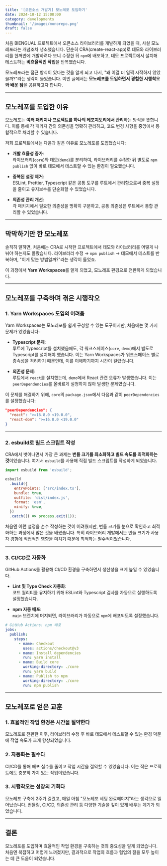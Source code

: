 ```yaml
---
title: '[오픈소스 개발기] 모노레포 도입하기'
date: 2024-10-12 15:00:00
category: developments
thumbnail: '/images/monorepo.png'
draft: false
---
```


처음 BIENGUAL 프로젝트에서 오픈소스 라이브러리를 개발하게 되었을 때, 사실 모노레포라는 개념조차 생소했습니다. 단순히 CRA(create-react-app)로 데모와 라이브러리를 한꺼번에 개발하려다 보니 수정한 뒤 `npm`에 배포하고, 데모 프로젝트에서 설치해 테스트하는 **비효율적인 작업**을 반복했습니다.

모노레포라는 접근 방식이 있다는 것을 알게 되고 나서, "왜 이걸 더 일찍 시작하지 않았을까?"라는 생각이 들었습니다. 이번 글에서는 **모노레포를 도입하면서 경험한 시행착오와 배운 점**을 공유하고자 합니다.

---

## 모노레포를 도입한 이유

모노레포는 **여러 패키지나 프로젝트를 하나의 레포지토리에서 관리**하는 방식을 뜻합니다. 이를 통해 각 패키지 간의 의존성을 명확히 관리하고, 코드 변경 사항을 중앙에서 통합적으로 처리할 수 있습니다.

저희 프로젝트에서는 다음과 같은 이유로 모노레포를 도입했습니다:

- **개발 효율성 증가**:  
  라이브러리(`core`)와 데모(`demo`)를 분리하여, 라이브러리를 수정한 뒤 별도로 `npm publish` 없이 바로 데모에서 테스트할 수 있는 환경이 필요했습니다.

- **중복된 설정 제거**:  
  ESLint, Prettier, Typescript 같은 공통 도구를 루트에서 관리함으로써 중복 설정을 줄이고 유지보수를 단순화할 수 있었습니다.

- **의존성 관리 개선**:  
  각 패키지에서 필요한 의존성을 명확히 구분하고, 공통 의존성은 루트에서 통합 관리할 수 있었습니다.

---

## 막막하기만 한 모노레포

솔직히 말하면, 처음에는 CRA로 시작한 프로젝트에서 데모와 라이브러리를 어떻게 나눠야 하는지도 몰랐습니다. 라이브러리 수정 → `npm publish` → 데모에서 테스트를 반복하며, "이게 맞는 방법일까?"라는 생각이 들었죠.

이 과정에서 **Yarn Workspaces**를 알게 되었고, 모노레포 환경으로 전환하게 되었습니다.

---

## 모노레포를 구축하며 겪은 시행착오

### 1. Yarn Workspaces 도입의 어려움

Yarn Workspaces는 모노레포를 쉽게 구성할 수 있는 도구이지만, 처음에는 몇 가지 문제가 있었습니다:

- **Typescript 문제**:  
  루트에 Typescript를 설치했음에도, 각 워크스페이스(`core`, `demo`)에서 별도로 Typescript를 설치해야 했습니다. 이는 Yarn Workspaces가 워크스페이스 별로 종속성을 격리하기 때문인데, 이를 이해하기까지 시간이 걸렸습니다.

- **의존성 문제**:  
  루트에서 `react`를 설치했는데, `demo`에서 React 관련 오류가 발생했습니다. 이는 `peerDependencies`를 올바르게 설정하지 않아 발생한 문제였습니다.

이 문제를 해결하기 위해, `core`의 `package.json`에서 다음과 같이 `peerDependencies`를 설정했습니다:

```json
"peerDependencies": {
  "react": ">=16.8.0 <19.0.0",
  "react-dom": ">=16.8.0 <19.0.0"
}
```

---

### 2. esbuild로 빌드 스크립트 작성

CRA에서 벗어나면서 가장 큰 과제는 **번들 크기를 최소화하고 빌드 속도를 최적화하는 것**이었습니다. 여기서 `esbuild`를 사용해 직접 빌드 스크립트를 작성하게 되었습니다.

```javascript
import esbuild from 'esbuild';

esbuild
  .build({
    entryPoints: ['src/index.ts'],
    bundle: true,
    outfile: 'dist/index.js',
    format: 'esm',
    minify: true,
  })
  .catch(() => process.exit(1));
```

처음엔 이런 설정을 손수 작성하는 것이 어려웠지만, 번들 크기를 눈으로 확인하고 최적화하는 과정에서 많은 것을 배웠습니다. 특히 라이브러리 개발에서는 번들 크기가 사용자 경험에 직접적인 영향을 미치기 때문에 최적화는 필수적이었습니다.

---

### 3. CI/CD로 자동화

GitHub Actions를 활용해 CI/CD 환경을 구축하면서 생산성을 크게 높일 수 있었습니다.

- **Lint 및 Type Check 자동화**:  
  코드 퀄리티를 유지하기 위해 ESLint와 Typescript 검사를 자동으로 실행하도록 설정했습니다.

- **npm 자동 배포**:  
  `main` 브랜치에 머지되면, 라이브러리가 자동으로 `npm`에 배포되도록 설정했습니다.

```yaml
# GitHub Actions: npm 배포
jobs:
  publish:
    steps:
      - name: Checkout
        uses: actions/checkout@v3
      - name: Install dependencies
        run: yarn install
      - name: Build core
        working-directory: ./core
        run: yarn build
      - name: Publish to npm
        working-directory: ./core
        run: npm publish
```

---

## 모노레포로 얻은 교훈

### 1. 효율적인 작업 환경은 시간을 절약한다

모노레포로 전환한 이후, 라이브러리 수정 후 바로 데모에서 테스트할 수 있는 환경 덕분에 작업 속도가 크게 향상되었습니다.

### 2. 자동화는 필수다

CI/CD를 통해 배포 실수를 줄이고 작업 시간을 절약할 수 있었습니다. 이는 작은 프로젝트에도 충분히 가치 있는 작업이었습니다.

### 3. 시행착오는 성장의 기회다

모노레포 구축에 2주가 걸렸고, 매일 아침 "모노레포 세팅 완료해야지"라는 생각으로 일어났습니다. 번들링, CI/CD, 의존성 관리 등 다양한 기술을 깊이 있게 배우는 계기가 되었습니다.

---

## 결론

모노레포를 도입하며 효율적인 작업 환경을 구축하는 것의 중요성을 알게 되었습니다. 처음엔 복잡하고 어렵게 느껴졌지만, 결과적으로 작업의 흐름과 협업의 질을 모두 높이는 데 큰 도움이 되었습니다.
